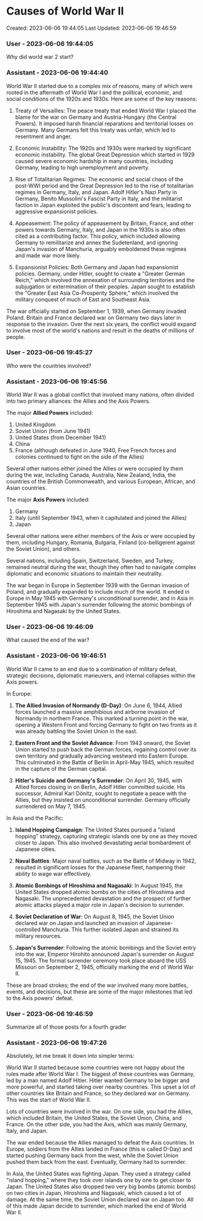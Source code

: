 # Causes of World War II

Created: 2023-06-06 19:44:05
Last Updated: 2023-06-06 19:46:59

### User - 2023-06-06 19:44:05

Why did world war 2 start?

### Assistant - 2023-06-06 19:44:40

World War II started due to a complex mix of reasons, many of which were rooted in the aftermath of World War I and the political, economic, and social conditions of the 1920s and 1930s. Here are some of the key reasons:

1. Treaty of Versailles: The peace treaty that ended World War I placed the blame for the war on Germany and Austria-Hungary (the Central Powers). It imposed harsh financial reparations and territorial losses on Germany. Many Germans felt this treaty was unfair, which led to resentment and anger. 

2. Economic Instability: The 1920s and 1930s were marked by significant economic instability. The global Great Depression which started in 1929 caused severe economic hardship in many countries, including Germany, leading to high unemployment and poverty.

3. Rise of Totalitarian Regimes: The economic and social chaos of the post-WWI period and the Great Depression led to the rise of totalitarian regimes in Germany, Italy, and Japan. Adolf Hitler's Nazi Party in Germany, Benito Mussolini's Fascist Party in Italy, and the militarist faction in Japan exploited the public's discontent and fears, leading to aggressive expansionist policies.

4. Appeasement: The policy of appeasement by Britain, France, and other powers towards Germany, Italy, and Japan in the 1930s is also often cited as a contributing factor. This policy, which included allowing Germany to remilitarize and annex the Sudetenland, and ignoring Japan's invasion of Manchuria, arguably emboldened these regimes and made war more likely.

5. Expansionist Policies: Both Germany and Japan had expansionist policies. Germany, under Hitler, sought to create a "Greater German Reich," which involved the annexation of surrounding territories and the subjugation or extermination of their peoples. Japan sought to establish the "Greater East Asia Co-Prosperity Sphere," which involved the military conquest of much of East and Southeast Asia.

The war officially started on September 1, 1939, when Germany invaded Poland. Britain and France declared war on Germany two days later in response to the invasion. Over the next six years, the conflict would expand to involve most of the world's nations and result in the deaths of millions of people.

### User - 2023-06-06 19:45:27

Who were the countries involved?

### Assistant - 2023-06-06 19:45:56

World War II was a global conflict that involved many nations, often divided into two primary alliances: the Allies and the Axis Powers.

The major **Allied Powers** included:

1. United Kingdom
2. Soviet Union (from June 1941)
3. United States (from December 1941)
4. China
5. France (although defeated in June 1940, Free French forces and colonies continued to fight on the side of the Allies)

Several other nations either joined the Allies or were occupied by them during the war, including Canada, Australia, New Zealand, India, the countries of the British Commonwealth, and various European, African, and Asian countries.

The major **Axis Powers** included:

1. Germany
2. Italy (until September 1943, when it capitulated and joined the Allies)
3. Japan

Several other nations were either members of the Axis or were occupied by them, including Hungary, Romania, Bulgaria, Finland (co-belligerent against the Soviet Union), and others.

Several nations, including Spain, Switzerland, Sweden, and Turkey, remained neutral during the war, though they often had to navigate complex diplomatic and economic situations to maintain their neutrality.

The war began in Europe in September 1939 with the German invasion of Poland, and gradually expanded to include much of the world. It ended in Europe in May 1945 with Germany's unconditional surrender, and in Asia in September 1945 with Japan's surrender following the atomic bombings of Hiroshima and Nagasaki by the United States.

### User - 2023-06-06 19:46:09

What caused the end of the war?

### Assistant - 2023-06-06 19:46:51

World War II came to an end due to a combination of military defeat, strategic decisions, diplomatic maneuvers, and internal collapses within the Axis powers. 

In Europe:

1. **The Allied Invasion of Normandy (D-Day)**: On June 6, 1944, Allied forces launched a massive amphibious and airborne invasion of Normandy in northern France. This marked a turning point in the war, opening a Western Front and forcing Germany to fight on two fronts as it was already battling the Soviet Union in the east.

2. **Eastern Front and the Soviet Advance**: From 1943 onward, the Soviet Union started to push back the German forces, regaining control over its own territory and gradually advancing westward into Eastern Europe. This culminated in the Battle of Berlin in April-May 1945, which resulted in the capture of the German capital.

3. **Hitler's Suicide and Germany's Surrender**: On April 30, 1945, with Allied forces closing in on Berlin, Adolf Hitler committed suicide. His successor, Admiral Karl Dönitz, sought to negotiate a peace with the Allies, but they insisted on unconditional surrender. Germany officially surrendered on May 7, 1945.

In Asia and the Pacific:

1. **Island Hopping Campaign**: The United States pursued a "island hopping" strategy, capturing strategic islands one by one as they moved closer to Japan. This also involved devastating aerial bombardment of Japanese cities.

2. **Naval Battles**: Major naval battles, such as the Battle of Midway in 1942, resulted in significant losses for the Japanese fleet, hampering their ability to wage war effectively.

3. **Atomic Bombings of Hiroshima and Nagasaki**: In August 1945, the United States dropped atomic bombs on the cities of Hiroshima and Nagasaki. The unprecedented devastation and the prospect of further atomic attacks played a major role in Japan's decision to surrender.

4. **Soviet Declaration of War**: On August 8, 1945, the Soviet Union declared war on Japan and launched an invasion of Japanese-controlled Manchuria. This further isolated Japan and strained its military resources.

5. **Japan's Surrender**: Following the atomic bombings and the Soviet entry into the war, Emperor Hirohito announced Japan's surrender on August 15, 1945. The formal surrender ceremony took place aboard the USS Missouri on September 2, 1945, officially marking the end of World War II.

These are broad strokes; the end of the war involved many more battles, events, and decisions, but these are some of the major milestones that led to the Axis powers' defeat.


### User - 2023-06-06 19:46:59

Summarize all of those posts for a fourth grader

### Assistant - 2023-06-06 19:47:26

Absolutely, let me break it down into simpler terms:

World War II started because some countries were not happy about the rules made after World War I. The biggest of these countries was Germany, led by a man named Adolf Hitler. Hitler wanted Germany to be bigger and more powerful, and started taking over nearby countries. This upset a lot of other countries like Britain and France, so they declared war on Germany. This was the start of World War II.

Lots of countries were involved in the war. On one side, you had the Allies, which included Britain, the United States, the Soviet Union, China, and France. On the other side, you had the Axis, which was mainly Germany, Italy, and Japan.

The war ended because the Allies managed to defeat the Axis countries. In Europe, soldiers from the Allies landed in France (this is called D-Day) and started pushing Germany back from the west, while the Soviet Union pushed them back from the east. Eventually, Germany had to surrender.

In Asia, the United States was fighting Japan. They used a strategy called "island hopping," where they took over islands one by one to get closer to Japan. The United States also dropped two very big bombs (atomic bombs) on two cities in Japan, Hiroshima and Nagasaki, which caused a lot of damage. At the same time, the Soviet Union declared war on Japan too. All of this made Japan decide to surrender, which marked the end of World War II.

